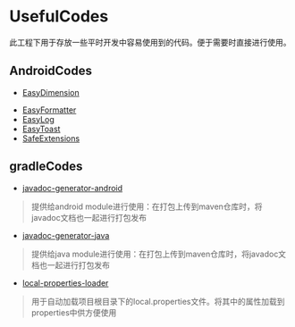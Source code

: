 # UsefulCodes

此工程下用于存放一些平时开发中容易使用到的代码。便于需要时直接进行使用。

## AndroidCodes



- [EasyDimension](./docs/EasyDimension.md)
>
- [EasyFormatter](./docs/EasyFormatter.md)
- [EasyLog](./docs/EasyLog.md)
- [EasyToast](./docs/EasyToast.md)
- [SafeExtensions](./docs/SafeExtensions.md)

## gradleCodes

- [javadoc-generator-android](./gradles/javadoc-generator-android.gradle)

> 提供给android module进行使用：在打包上传到maven仓库时，将javadoc文档也一起进行打包发布

- [javadoc-generator-java](./gradles/javadoc-generator-java.gradle)

> 提供给java module进行使用：在打包上传到maven仓库时，将javadoc文档也一起进行打包发布

- [local-properties-loader](./gradles/local-properties-loader.gradle)

> 用于自动加载项目根目录下的local.properties文件。将其中的属性加载到properties中供方便使用